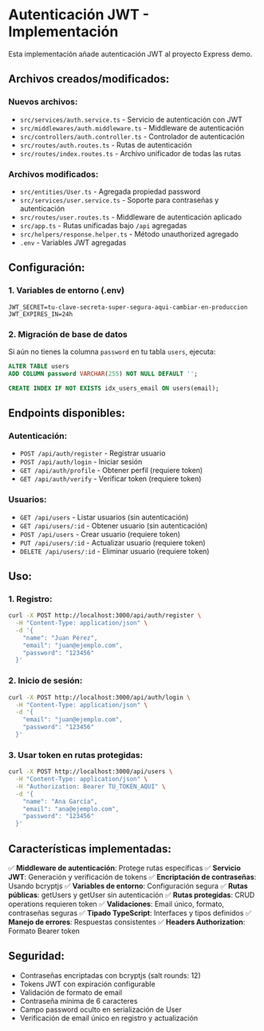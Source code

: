 # Autenticación JWT - Implementación

Esta implementación añade autenticación JWT al proyecto Express demo.

## Archivos creados/modificados:

### Nuevos archivos:
- `src/services/auth.service.ts` - Servicio de autenticación con JWT
- `src/middlewares/auth.middleware.ts` - Middleware de autenticación
- `src/controllers/auth.controller.ts` - Controlador de autenticación
- `src/routes/auth.routes.ts` - Rutas de autenticación
- `src/routes/index.routes.ts` - Archivo unificador de todas las rutas

### Archivos modificados:
- `src/entities/User.ts` - Agregada propiedad password
- `src/services/user.service.ts` - Soporte para contraseñas y autenticación
- `src/routes/user.routes.ts` - Middleware de autenticación aplicado
- `src/app.ts` - Rutas unificadas bajo `/api` agregadas
- `src/helpers/response.helper.ts` - Método unauthorized agregado
- `.env` - Variables JWT agregadas

## Configuración:

### 1. Variables de entorno (.env)
```env
JWT_SECRET=tu-clave-secreta-super-segura-aqui-cambiar-en-produccion
JWT_EXPIRES_IN=24h
```

### 2. Migración de base de datos
Si aún no tienes la columna `password` en tu tabla `users`, ejecuta:
```sql
ALTER TABLE users 
ADD COLUMN password VARCHAR(255) NOT NULL DEFAULT '';

CREATE INDEX IF NOT EXISTS idx_users_email ON users(email);
```

## Endpoints disponibles:

### Autenticación:
- `POST /api/auth/register` - Registrar usuario
- `POST /api/auth/login` - Iniciar sesión
- `GET /api/auth/profile` - Obtener perfil (requiere token)
- `GET /api/auth/verify` - Verificar token (requiere token)

### Usuarios:
- `GET /api/users` - Listar usuarios (sin autenticación)
- `GET /api/users/:id` - Obtener usuario (sin autenticación)
- `POST /api/users` - Crear usuario (requiere token)
- `PUT /api/users/:id` - Actualizar usuario (requiere token)
- `DELETE /api/users/:id` - Eliminar usuario (requiere token)

## Uso:

### 1. Registro:
```bash
curl -X POST http://localhost:3000/api/auth/register \
  -H "Content-Type: application/json" \
  -d '{
    "name": "Juan Pérez",
    "email": "juan@ejemplo.com",
    "password": "123456"
  }'
```

### 2. Inicio de sesión:
```bash
curl -X POST http://localhost:3000/api/auth/login \
  -H "Content-Type: application/json" \
  -d '{
    "email": "juan@ejemplo.com",
    "password": "123456"
  }'
```

### 3. Usar token en rutas protegidas:
```bash
curl -X POST http://localhost:3000/api/users \
  -H "Content-Type: application/json" \
  -H "Authorization: Bearer TU_TOKEN_AQUI" \
  -d '{
    "name": "Ana García",
    "email": "ana@ejemplo.com",
    "password": "123456"
  }'
```

## Características implementadas:

✅ **Middleware de autenticación**: Protege rutas específicas
✅ **Servicio JWT**: Generación y verificación de tokens
✅ **Encriptación de contraseñas**: Usando bcryptjs
✅ **Variables de entorno**: Configuración segura
✅ **Rutas públicas**: getUsers y getUser sin autenticación
✅ **Rutas protegidas**: CRUD operations requieren token
✅ **Validaciones**: Email único, formato, contraseñas seguras
✅ **Tipado TypeScript**: Interfaces y tipos definidos
✅ **Manejo de errores**: Respuestas consistentes
✅ **Headers Authorization**: Formato Bearer token

## Seguridad:

- Contraseñas encriptadas con bcryptjs (salt rounds: 12)
- Tokens JWT con expiración configurable
- Validación de formato de email
- Contraseña mínima de 6 caracteres
- Campo password oculto en serialización de User
- Verificación de email único en registro y actualización
